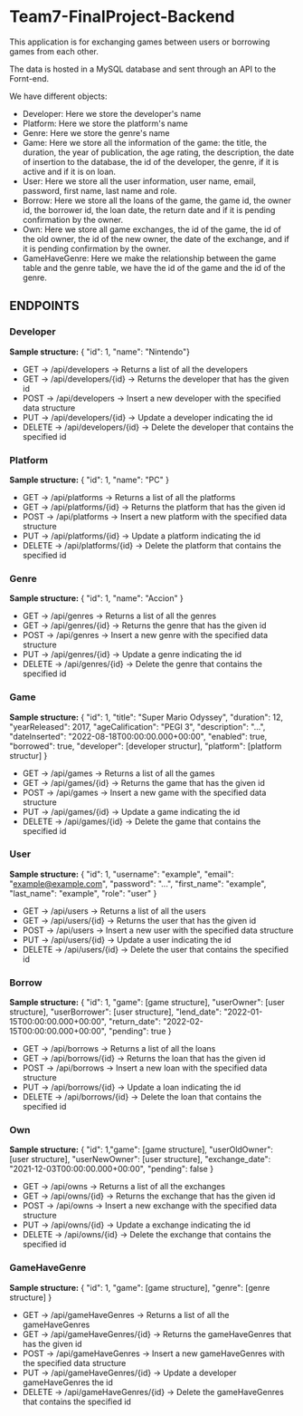 # Team7-FinalProject-Backend

This application is for exchanging games between users or borrowing games from each other. 

The data is hosted in a MySQL database and sent through an API to the Fornt-end.

We have different objects:

* Developer: Here we store the developer's name
* Platform: Here we store the platform's name
* Genre: Here we store the genre's name
* Game: Here we store all the information of the game: the title, the duration, the year of publication, the age rating, the description, the date of insertion to the database, the id of the developer, the genre, if it is active and if it is on loan.
* User: Here we store all the user information, user name, email, password, first name, last name and role.
* Borrow: Here we store all the loans of the game, the game id, the owner id, the borrower id, the loan date, the return date and if it is pending confirmation by the owner.
* Own: Here we store all game exchanges, the id of the game, the id of the old owner, the id of the new owner, the date of the exchange, and if it is pending confirmation by the owner.
* GameHaveGenre: Here we make the relationship between the game table and the genre table, we have the id of the game and the id of the genre.

## ENDPOINTS

### Developer

**Sample structure:** { "id": 1, "name": "Nintendo"}

* GET     ->  /api/developers       ->  Returns a list of all the developers
* GET     ->  /api/developers/{id}  ->  Returns the developer that has the given id
* POST    ->  /api/developers       ->  Insert a new developer with the specified data structure
* PUT     ->  /api/developers/{id}  ->  Update a developer indicating the id
* DELETE  ->  /api/developers/{id}  ->  Delete the developer that contains the specified id

### Platform

**Sample structure:** { "id": 1, "name": "PC" }

* GET     ->  /api/platforms       ->  Returns a list of all the platforms
* GET     ->  /api/platforms/{id}  ->  Returns the platform that has the given id
* POST    ->  /api/platforms       ->  Insert a new platform with the specified data structure
* PUT     ->  /api/platforms/{id}  ->  Update a platform indicating the id
* DELETE  ->  /api/platforms/{id}  ->  Delete the platform that contains the specified id

### Genre

**Sample structure:** { "id": 1, "name": "Accion" }

* GET     ->  /api/genres       ->  Returns a list of all the genres
* GET     ->  /api/genres/{id}  ->  Returns the genre that has the given id
* POST    ->  /api/genres       ->  Insert a new genre with the specified data structure
* PUT     ->  /api/genres/{id}  ->  Update a genre indicating the id
* DELETE  ->  /api/genres/{id}  ->  Delete the genre that contains the specified id

### Game

**Sample structure:** { "id": 1, "title": "Super Mario Odyssey", "duration": 12, "yearReleased": 2017, "ageCalification": "PEGI 3", "description": "...", "dateInserted": "2022-08-18T00:00:00.000+00:00", "enabled": true, "borrowed": true, "developer": [developer structur], "platform": [platform structur] }

* GET     ->  /api/games       ->  Returns a list of all the games
* GET     ->  /api/games/{id}  ->  Returns the game that has the given id
* POST    ->  /api/games       ->  Insert a new game with the specified data structure
* PUT     ->  /api/games/{id}  ->  Update a game indicating the id
* DELETE  ->  /api/games/{id}  ->  Delete the game that contains the specified id

### User

**Sample structure:** { "id": 1, "username": "example", "email": "example@example.com", "password": "...", "first_name": "example", "last_name": "example", "role": "user" }

* GET     ->  /api/users       ->  Returns a list of all the users
* GET     ->  /api/users/{id}  ->  Returns the user that has the given id
* POST    ->  /api/users       ->  Insert a new user with the specified data structure
* PUT     ->  /api/users/{id}  ->  Update a user indicating the id
* DELETE  ->  /api/users/{id}  ->  Delete the user that contains the specified id

### Borrow

**Sample structure:** { "id": 1, "game": [game structure], "userOwner": [user structure], "userBorrower": [user structure], "lend_date": "2022-01-15T00:00:00.000+00:00", "return_date": "2022-02-15T00:00:00.000+00:00", "pending": true }

* GET     ->  /api/borrows       ->  Returns a list of all the loans
* GET     ->  /api/borrows/{id}  ->  Returns the loan that has the given id
* POST    ->  /api/borrows       ->  Insert a new loan with the specified data structure
* PUT     ->  /api/borrows/{id}  ->  Update a loan indicating the id
* DELETE  ->  /api/borrows/{id}  ->  Delete the loan that contains the specified id

### Own

**Sample structure:** { "id": 1,"game": [game structure], "userOldOwner": [user structure], "userNewOwner": [user structure], "exchange_date": "2021-12-03T00:00:00.000+00:00", "pending": false }

* GET     ->  /api/owns       ->  Returns a list of all the exchanges
* GET     ->  /api/owns/{id}  ->  Returns the exchange that has the given id
* POST    ->  /api/owns       ->  Insert a new exchange with the specified data structure
* PUT     ->  /api/owns/{id}  ->  Update a exchange indicating the id
* DELETE  ->  /api/owns/{id}  ->  Delete the exchange that contains the specified id

### GameHaveGenre

**Sample structure:** { "id": 1, "game": [game structure], "genre": [genre structure] }

* GET     ->  /api/gameHaveGenres       ->  Returns a list of all the gameHaveGenres
* GET     ->  /api/gameHaveGenres/{id}  ->  Returns the gameHaveGenres that has the given id
* POST    ->  /api/gameHaveGenres       ->  Insert a new gameHaveGenres with the specified data structure
* PUT     ->  /api/gameHaveGenres/{id}  ->  Update a developer gameHaveGenres the id
* DELETE  ->  /api/gameHaveGenres/{id}  ->  Delete the gameHaveGenres that contains the specified id
